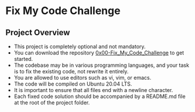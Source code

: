 # Fix My Code Challenge

## Project Overview

- This project is completely optional and not mandatory.
- You can download the repository [0x00-Fix_My_Code_Challenge](https://github.com/your-username/0x00-Fix_My_Code_Challenge) to get started.
- The codebase may be in various programming languages, and your task is to fix the existing code, not rewrite it entirely.
- You are allowed to use editors such as vi, vim, or emacs.
- The code will be compiled on Ubuntu 20.04 LTS.
- It is important to ensure that all files end with a newline character.
- Each fixed code solution should be accompanied by a README.md file at the root of the project folder.

